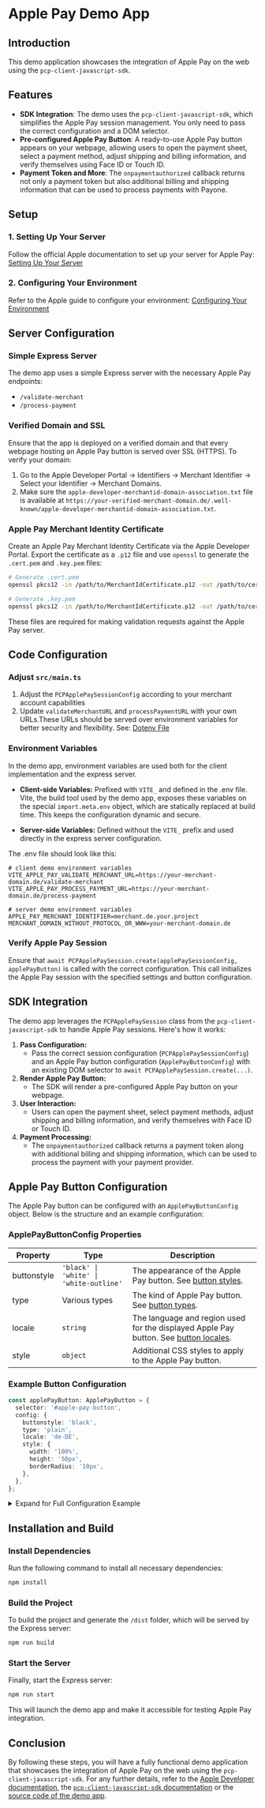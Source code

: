 # Apple Pay Demo App

## Introduction

This demo application showcases the integration of Apple Pay on the web using the `pcp-client-javascript-sdk`.

## Features

- **SDK Integration**: The demo uses the `pcp-client-javascript-sdk`, which simplifies the Apple Pay session management. You only need to pass the correct configuration and a DOM selector.
- **Pre-configured Apple Pay Button**: A ready-to-use Apple Pay button appears on your webpage, allowing users to open the payment sheet, select a payment method, adjust shipping and billing information, and verify themselves using Face ID or Touch ID.
- **Payment Token and More**: The `onpaymentauthorized` callback returns not only a payment token but also additional billing and shipping information that can be used to process payments with Payone.

## Setup

### 1. Setting Up Your Server

Follow the official Apple documentation to set up your server for Apple Pay:
[Setting Up Your Server](https://developer.apple.com/documentation/apple_pay_on_the_web/setting_up_your_server)

### 2. Configuring Your Environment

Refer to the Apple guide to configure your environment:
[Configuring Your Environment](https://developer.apple.com/documentation/apple_pay_on_the_web/configuring_your_environment)

## Server Configuration

### Simple Express Server

The demo app uses a simple Express server with the necessary Apple Pay endpoints:

- `/validate-merchant`
- `/process-payment`

### Verified Domain and SSL

Ensure that the app is deployed on a verified domain and that every webpage hosting an Apple Pay button is served over SSL (HTTPS). To verify your domain:

1. Go to the Apple Developer Portal -> Identifiers -> Merchant Identifier -> Select your Identifier -> Merchant Domains.
2. Make sure the `apple-developer-merchantid-domain-association.txt` file is available at `https://your-verified-merchant-domain.de/.well-known/apple-developer-merchantid-domain-association.txt`.

### Apple Pay Merchant Identity Certificate

Create an Apple Pay Merchant Identity Certificate via the Apple Developer Portal. Export the certificate as a `.p12` file and use `openssl` to generate the `.cert.pem` and `.key.pem` files:

```sh
# Generate .cert.pem
openssl pkcs12 -in /path/to/MerchantIdCertificate.p12 -out /path/to/cert.crt.pem -nokeys -legacy

# Generate .key.pem
openssl pkcs12 -in /path/to/MerchantIdCertificate.p12 -out /path/to/cert.key.pem -nocerts -legacy -nodes
```

These files are required for making validation requests against the Apple Pay server.

## Code Configuration

### Adjust `src/main.ts`

1. Adjust the `PCPApplePaySessionConfig` according to your merchant account capabilities
2. Update `validateMerchantURL` and `processPaymentURL` with your own URLs.These URLs should be served over environment variables for better security and flexibility. See: [Dotenv File](/applepay-demo/.env.example)

### Environment Variables

In the demo app, environment variables are used both for the client implementation and the express server.

- **Client-side Variables:** Prefixed with `VITE_` and defined in the .env file. Vite, the build tool used by the demo app, exposes these variables on the special `import.meta.env` object, which are statically replaced at build time. This keeps the configuration dynamic and secure.

- **Server-side Variables:** Defined without the `VITE_` prefix and used directly in the express server configuration.

The .env file should look like this:

```env
# client demo environment variables
VITE_APPLE_PAY_VALIDATE_MERCHANT_URL=https://your-merchant-domain.de/validate-merchant
VITE_APPLE_PAY_PROCESS_PAYMENT_URL=https://your-merchant-domain.de/process-payment

# server demo environment variables
APPLE_PAY_MERCHANT_IDENTIFIER=merchant.de.your.project
MERCHANT_DOMAIN_WITHOUT_PROTOCOL_OR_WWW=your-merchant-domain.de
```

### Verify Apple Pay Session

Ensure that `await PCPApplePaySession.create(applePaySessionConfig, applePayButton)` is called with the correct configuration. This call initializes the Apple Pay session with the specified settings and button configuration.

## SDK Integration

The demo app leverages the `PCPApplePaySession` class from the `pcp-client-javascript-sdk` to handle Apple Pay sessions. Here's how it works:

1. **Pass Configuration:**
   - Pass the correct session configuration (`PCPApplePaySessionConfig`) and an Apple Pay button configuration (`ApplePayButtonConfig`) with an existing DOM selector to `await PCPApplePaySession.create(...)`.
2. **Render Apple Pay Button:**
   - The SDK will render a pre-configured Apple Pay button on your webpage.
3. **User Interaction:**
   - Users can open the payment sheet, select payment methods, adjust shipping and billing information, and verify themselves with Face ID or Touch ID.
4. **Payment Processing:**
   - The `onpaymentauthorized` callback returns a payment token along with additional billing and shipping information, which can be used to process the payment with your payment provider.

## Apple Pay Button Configuration

The Apple Pay button can be configured with an `ApplePayButtonConfig` object. Below is the structure and an example configuration:

### ApplePayButtonConfig Properties

| Property    | Type                                    | Description                                                                                                                                                                 |
| ----------- | --------------------------------------- | --------------------------------------------------------------------------------------------------------------------------------------------------------------------------- |
| buttonstyle | `'black' \| 'white' \| 'white-outline'` | The appearance of the Apple Pay button. See [button styles](https://developer.apple.com/documentation/apple_pay_on_the_web/applepaybuttonstyle).                            |
| type        | Various types                           | The kind of Apple Pay button. See [button types](https://developer.apple.com/documentation/apple_pay_on_the_web/applepaybuttontype).                                        |
| locale      | `string`                                | The language and region used for the displayed Apple Pay button. See [button locales](https://developer.apple.com/documentation/apple_pay_on_the_web/applepaybuttonlocale). |
| style       | `object`                                | Additional CSS styles to apply to the Apple Pay button.                                                                                                                     |

### Example Button Configuration

```typescript
const applePayButton: ApplePayButton = {
  selector: '#apple-pay-button',
  config: {
    buttonstyle: 'black',
    type: 'plain',
    locale: 'de-DE',
    style: {
      width: '100%',
      height: '50px',
      borderRadius: '10px',
    },
  },
};
```

<details>
  <summary>Expand for Full Configuration Example</summary>

```typescript
import {
  ApplePayButton,
  PCPApplePaySession,
  PCPApplePaySessionConfig,
} from 'pcp-client-javascript-sdk';

const init = async () => {
  const applePaySessionConfig: PCPApplePaySessionConfig = {
    applePayVersion: 3,
    countryCode: 'DE',
    currencyCode: 'EUR',
    merchantCapabilities: [
      'supports3DS', // mandatory
    ],
    supportedNetworks: ['visa', 'masterCard', 'amex', 'girocard'],
    total: {
      label: 'Demo',
      type: 'final',
      amount: '200.99',
    },
    requiredBillingContactFields: ['postalAddress', 'name', 'email'],
    requiredShippingContactFields: ['postalAddress', 'name', 'email'],
    shippingMethods: [
      {
        label: 'Standard Shipping',
        amount: '5.00',
        detail: 'Arrives in 5-7 days',
        identifier: 'standard',
      },
      {
        label: 'Express Shipping',
        amount: '10.00',
        detail: 'Arrives in 2-3 days',
        identifier: 'express',
      },
    ],
    validateMerchantURL: import.meta.env.VITE_APPLE_PAY_VALIDATE_MERCHANT_URL,
    processPaymentURL: import.meta.env.VITE_APPLE_PAY_PROCESS_PAYMENT_URL,
    applicationData: {
      foo: 'bar',
    },
    paymentMethodSelectedCallback: async (paymentMethod) => {
      console.log('paymentMethodSelectedCallback', paymentMethod);
      return {
        newTotal: applePaySessionConfig.total,
      };
    },
    couponCodeChangedCallback: async (couponCode) => {
      console.log('couponCodeChangedCallback', couponCode);
      return {
        newTotal: applePaySessionConfig.total,
      };
    },
    shippingMethodSelectedCallback: async (shippingMethod) => {
      console.log('shippingMethodSelectedCallback', shippingMethod);
      return {
        newTotal: applePaySessionConfig.total,
      };
    },
    shippingContactAddressSelectedCallback: async (shippingContact) => {
      console.log('shippingContactAddressSelectedCallback', shippingContact);
      return {
        newTotal: applePaySessionConfig.total,
      };
    },
    cancelCallback: () => {
      console.log('cancelCallback');
    },
    errorCallback: (type, error) => {
      console.error('Apple Pay Error:', type, error);
    },
  };

  const applePayButton: ApplePayButton = {
    selector: '#apple-pay-button',
    config: {
      buttonstyle: 'black',
      type: 'plain',
      locale: 'de-DE',
    },
  };

  await PCPApplePaySession.create(applePaySessionConfig, applePayButton);
};

init();
```

This example demonstrates how to initialize and configure the Apple Pay session using the SDK. Make sure to create a `.env` File and add the environment variables with your actual values for the merchant validation and payment processing URLs.

</details>

## Installation and Build

### Install Dependencies

Run the following command to install all necessary dependencies:

```sh
npm install
```

### Build the Project

To build the project and generate the `/dist` folder, which will be served by the Express server:

```sh
npm run build
```

### Start the Server

Finally, start the Express server:

```sh
npm run start
```

This will launch the demo app and make it accessible for testing Apple Pay integration.

## Conclusion

By following these steps, you will have a fully functional demo application that showcases the integration of Apple Pay on the web using the `pcp-client-javascript-sdk`. For any further details, refer to the [Apple Developer documentation](https://developer.apple.com/documentation/apple_pay_on_the_web), the [`pcp-client-javascript-sdk` documentation](/README.md#apple-pay-session-integration) or the [source code of the demo app](/applepay-demo/src/main.ts).
